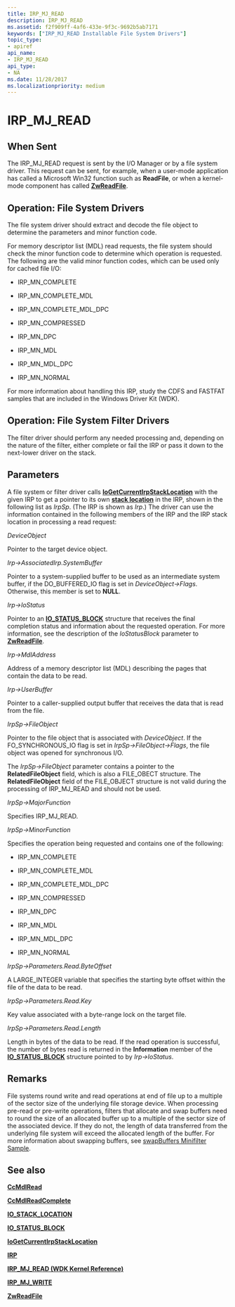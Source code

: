 ```yaml
---
title: IRP_MJ_READ
description: IRP_MJ_READ
ms.assetid: f2f909ff-4af6-433e-9f3c-9692b5ab7171
keywords: ["IRP_MJ_READ Installable File System Drivers"]
topic_type:
- apiref
api_name:
- IRP_MJ_READ
api_type:
- NA
ms.date: 11/28/2017
ms.localizationpriority: medium
---
```


# IRP\_MJ\_READ


## When Sent


The IRP\_MJ\_READ request is sent by the I/O Manager or by a file system driver. This request can be sent, for example, when a user-mode application has called a Microsoft Win32 function such as **ReadFile**, or when a kernel-mode component has called [**ZwReadFile**](https://msdn.microsoft.com/library/windows/hardware/ff567072).

## Operation: File System Drivers


The file system driver should extract and decode the file object to determine the parameters and minor function code.

For memory descriptor list (MDL) read requests, the file system should check the minor function code to determine which operation is requested. The following are the valid minor function codes, which can be used only for cached file I/O:

- IRP\_MN\_COMPLETE

- IRP\_MN\_COMPLETE\_MDL

- IRP\_MN\_COMPLETE\_MDL\_DPC

- IRP\_MN\_COMPRESSED

- IRP\_MN\_DPC

- IRP\_MN\_MDL

- IRP\_MN\_MDL\_DPC

- IRP\_MN\_NORMAL

For more information about handling this IRP, study the CDFS and FASTFAT samples that are included in the Windows Driver Kit (WDK).

## Operation: File System Filter Drivers


The filter driver should perform any needed processing and, depending on the nature of the filter, either complete or fail the IRP or pass it down to the next-lower driver on the stack.

## Parameters


A file system or filter driver calls [**IoGetCurrentIrpStackLocation**](https://msdn.microsoft.com/library/windows/hardware/ff549174) with the given IRP to get a pointer to its own [**stack location**](https://msdn.microsoft.com/library/windows/hardware/ff550659) in the IRP, shown in the following list as *IrpSp*. (The IRP is shown as *Irp*.) The driver can use the information contained in the following members of the IRP and the IRP stack location in processing a read request:

<a href="" id="deviceobject"></a>*DeviceObject*  

Pointer to the target device object.

<a href="" id="irp--associatedirp-systembuffer"></a>*Irp-&gt;AssociatedIrp.SystemBuffer*  

Pointer to a system-supplied buffer to be used as an intermediate system buffer, if the DO\_BUFFERED\_IO flag is set in *DeviceObject-&gt;Flags*. Otherwise, this member is set to **NULL**.

<a href="" id="irp--iostatus"></a>*Irp-&gt;IoStatus*  

Pointer to an [**IO\_STATUS\_BLOCK**](https://msdn.microsoft.com/library/windows/hardware/ff550671) structure that receives the final completion status and information about the requested operation. For more information, see the description of the *IoStatusBlock* parameter to [**ZwReadFile**](https://msdn.microsoft.com/library/windows/hardware/ff567072).

<a href="" id="irp--mdladdress"></a>*Irp-&gt;MdlAddress*  

Address of a memory descriptor list (MDL) describing the pages that contain the data to be read.

<a href="" id="irp--userbuffer"></a>*Irp-&gt;UserBuffer*  

Pointer to a caller-supplied output buffer that receives the data that is read from the file.

<a href="" id="irpsp--fileobject"></a>*IrpSp-&gt;FileObject*  

Pointer to the file object that is associated with *DeviceObject*. If the FO\_SYNCHRONOUS\_IO flag is set in *IrpSp-&gt;FileObject-&gt;Flags*, the file object was opened for synchronous I/O.

The *IrpSp-&gt;FileObject* parameter contains a pointer to the **RelatedFileObject** field, which is also a FILE\_OBECT structure. The **RelatedFileObject** field of the FILE\_OBJECT structure is not valid during the processing of IRP\_MJ\_READ and should not be used.

<a href="" id="irpsp--majorfunction"></a>*IrpSp-&gt;MajorFunction*  

Specifies IRP\_MJ\_READ.

<a href="" id="irpsp--minorfunction"></a>*IrpSp-&gt;MinorFunction*  

Specifies the operation being requested and contains one of the following:

- IRP\_MN\_COMPLETE

- IRP\_MN\_COMPLETE\_MDL

- IRP\_MN\_COMPLETE\_MDL\_DPC

- IRP\_MN\_COMPRESSED

- IRP\_MN\_DPC

- IRP\_MN\_MDL

- IRP\_MN\_MDL\_DPC

- IRP\_MN\_NORMAL

<a href="" id="irpsp--parameters-read-byteoffset"></a>*IrpSp-&gt;Parameters.Read.ByteOffset*

A LARGE\_INTEGER variable that specifies the starting byte offset within the file of the data to be read.

<a href="" id="irpsp--parameters-read-key"></a>*IrpSp-&gt;Parameters.Read.Key*

Key value associated with a byte-range lock on the target file.

<a href="" id="irpsp--parameters-read-length"></a>*IrpSp-&gt;Parameters.Read.Length*

Length in bytes of the data to be read. If the read operation is successful, the number of bytes read is returned in the **Information** member of the [**IO\_STATUS\_BLOCK**](https://msdn.microsoft.com/library/windows/hardware/ff550671) structure pointed to by *Irp-&gt;IoStatus*.

Remarks
-------

File systems round write and read operations at end of file up to a multiple of the sector size of the underlying file storage device. When processing pre-read or pre-write operations, filters that allocate and swap buffers need to round the size of an allocated buffer up to a multiple of the sector size of the associated device. If they do not, the length of data transferred from the underlying file system will exceed the allocated length of the buffer. For more information about swapping buffers, see [swapBuffers Minifilter Sample](https://go.microsoft.com/fwlink/p/?linkid=256055).

## See also


[**CcMdlRead**](https://msdn.microsoft.com/library/windows/hardware/ff539159)

[**CcMdlReadComplete**](https://msdn.microsoft.com/library/windows/hardware/ff539163)

[**IO\_STACK\_LOCATION**](https://msdn.microsoft.com/library/windows/hardware/ff550659)

[**IO\_STATUS\_BLOCK**](https://msdn.microsoft.com/library/windows/hardware/ff550671)

[**IoGetCurrentIrpStackLocation**](https://msdn.microsoft.com/library/windows/hardware/ff549174)

[**IRP**](https://msdn.microsoft.com/library/windows/hardware/ff550694)

[**IRP\_MJ\_READ (WDK Kernel Reference)**](https://msdn.microsoft.com/library/windows/hardware/ff550794)

[**IRP\_MJ\_WRITE**](irp-mj-write.md)

[**ZwReadFile**](https://msdn.microsoft.com/library/windows/hardware/ff567072)

 

 






